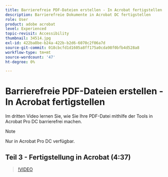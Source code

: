 ```yaml
---
title: Barrierefreie PDF-Dateien erstellen - In Acrobat fertigstellen
description: Barrierefreie Dokumente in Acrobat DC fertigstellen
role: User
product: adobe acrobat
level: Experienced
topic-revisit: Accessibility
thumbnail: 34514.jpg
exl-id: 422ba8be-b24a-422b-b2d6-6070c2f06a7d
source-git-commit: 018cbcfd1d1605a8ff175a0cda98f0bfb4d528a8
workflow-type: tm+mt
source-wordcount: '47'
ht-degree: 0%

---
```


# Barrierefreie PDF-Dateien erstellen - In Acrobat fertigstellen

Im dritten Video lernen Sie, wie Sie Ihre PDF-Datei mithilfe der Tools in Acrobat Pro DC barrierefrei machen.

>[!NOTE]
>
>Nur in Acrobat Pro DC verfügbar.

## Teil 3 - Fertigstellung in Acrobat (4:37)

>[!VIDEO](https://video.tv.adobe.com/v/34514)
